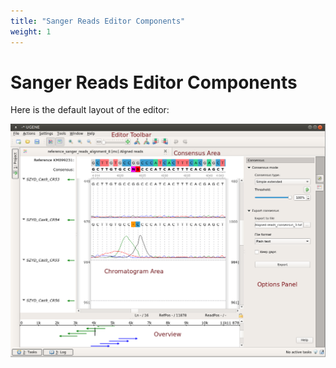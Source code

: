 ```yaml
---
title: "Sanger Reads Editor Components"
weight: 1
---
```



# Sanger Reads Editor Components

Here is the default layout of the editor:

  
![](/images/65929759/65929760.png)